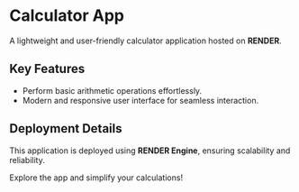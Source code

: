 # Calculator App


A lightweight and user-friendly calculator application hosted on **RENDER**.

## Key Features

- Perform basic arithmetic operations effortlessly.
- Modern and responsive user interface for seamless interaction.

## Deployment Details

This application is deployed using **RENDER Engine**, ensuring scalability and reliability.


Explore the app and simplify your calculations!
